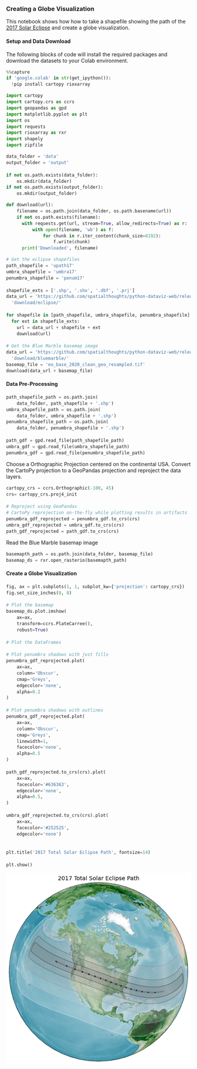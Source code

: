 ### Creating a Globe Visualization

This notebook shows how how to take a shapefile showing the path of the [2017 Solar Eclipse](https://svs.gsfc.nasa.gov/4518) and create a globe visualization.

#### Setup and Data Download

The following blocks of code will install the required packages and download the datasets to your Colab environment.


```python
%%capture
if 'google.colab' in str(get_ipython()):
  !pip install cartopy rioxarray
```


```python
import cartopy
import cartopy.crs as ccrs
import geopandas as gpd
import matplotlib.pyplot as plt
import os
import requests
import rioxarray as rxr
import shapely
import zipfile
```


```python
data_folder = 'data'
output_folder = 'output'

if not os.path.exists(data_folder):
    os.mkdir(data_folder)
if not os.path.exists(output_folder):
    os.mkdir(output_folder)
```


```python
def download(url):
    filename = os.path.join(data_folder, os.path.basename(url))
    if not os.path.exists(filename):
      with requests.get(url, stream=True, allow_redirects=True) as r:
          with open(filename, 'wb') as f:
              for chunk in r.iter_content(chunk_size=8192):
                  f.write(chunk)
      print('Downloaded', filename)
```


```python
# Get the eclipse shapefiles
path_shapefile = 'upath17'
umbra_shapefile = 'umbra17'
penumbra_shapefile = 'penum17'

shapefile_exts = ['.shp', '.shx', '.dbf', '.prj']
data_url = 'https://github.com/spatialthoughts/python-dataviz-web/releases/' \
  'download/eclipse/'

for shapefile in [path_shapefile, umbra_shapefile, penumbra_shapefile]:
  for ext in shapefile_exts:
    url = data_url + shapefile + ext
    download(url)

# Get the Blue Marble basemap image
data_url = 'https://github.com/spatialthoughts/python-dataviz-web/releases/' \
  'download/bluemarble/'
basemap_file = 'eo_base_2020_clean_geo_resampled.tif'
download(data_url + basemap_file)
```

#### Data Pre-Processing


```python
path_shapefile_path = os.path.join(
    data_folder, path_shapefile + '.shp')
umbra_shapefile_path = os.path.join(
    data_folder, umbra_shapefile + '.shp')
penumbra_shapefile_path = os.path.join(
    data_folder, penumbra_shapefile + '.shp')

path_gdf = gpd.read_file(path_shapefile_path)
umbra_gdf = gpd.read_file(umbra_shapefile_path)
penumbra_gdf = gpd.read_file(penumbra_shapefile_path)
```

Choose a Orthographic Projection centered on the continental USA. Convert the CartoPy projection to a GeoPandas projection and reproject the data layers.


```python
cartopy_crs = ccrs.Orthographic(-100, 45)
crs= cartopy_crs.proj4_init

# Reproject using GeoPandas
# CartoPy reprojection on-the-fly while plotting results in artifacts
penumbra_gdf_reprojected = penumbra_gdf.to_crs(crs)
umbra_gdf_reprojected = umbra_gdf.to_crs(crs)
path_gdf_reprojected = path_gdf.to_crs(crs)
```

Read the Blue Marble basemap image


```python
basemapth_path = os.path.join(data_folder, basemap_file)
basemap_ds = rxr.open_rasterio(basemapth_path)
```

#### Create a Globe Visualization



```python
fig, ax = plt.subplots(1, 1, subplot_kw={'projection': cartopy_crs})
fig.set_size_inches(8, 8)

# Plot the basemap
basemap_ds.plot.imshow(
    ax=ax,
    transform=ccrs.PlateCarree(),
    robust=True)

# Plot the DataFrames

# Plot penumbra shadows with just fills
penumbra_gdf_reprojected.plot(
    ax=ax,
    column='Obscur',
    cmap='Greys',
    edgecolor='none',
    alpha=0.2
)

# Plot penumbra shadows with outlines
penumbra_gdf_reprojected.plot(
    ax=ax,
    column='Obscur',
    cmap='Greys',
    linewidth=1,
    facecolor='none',
    alpha=0.5
)

path_gdf_reprojected.to_crs(crs).plot(
    ax=ax,
    facecolor='#636363',
    edgecolor='none',
    alpha=0.5,
)

umbra_gdf_reprojected.to_crs(crs).plot(
    ax=ax,
    facecolor='#252525',
    edgecolor='none')


plt.title('2017 Total Solar Eclipse Path', fontsize=14)

plt.show()
```


    
![](python-dataviz-output/supplement_eclipse_globe_files/supplement_eclipse_globe_15_0.png)
    

